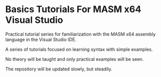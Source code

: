 # Basics Tutorials For MASM x64 Visual Studio

Practical tutorial series for familiarization with the MASM x64 assembly language in the Visual Studio IDE.

A series of tutorials focused on learning syntax with simple examples.

No theory will be taught and only practical examples will be seen.

The repository will be updated slowly, but steadily.